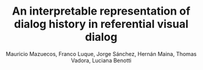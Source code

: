---
paperId: 2
author: Mauricio Mazuecos, Franco Luque, Jorge Sánchez, Hernán  Maina, Thomas Vadora, Luciana Benotti
publicationauthor: Mazuecos, M. et al.
title: An interpretable representation of dialog history in referential visual dialog
pdf: paper_02.pdf
poster: 
alt: --
type: 
topic: Visual Dialog
category: 
link: https://research.latinxinai.org/papers/naacl/2022/pdf/paper_02.pdf
conference: naacl
year: 2022
tags: naacl-2022
location: Virtual
---